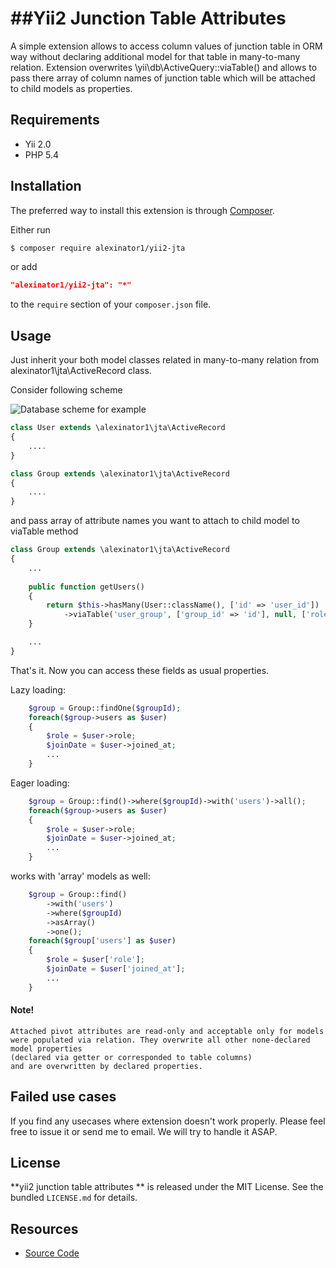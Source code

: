 ##Yii2 Junction Table Attributes 
=================
A simple extension allows to access column values of junction table in ORM way without declaring additional model for that table in many-to-many relation.
Extension overwrites \yii\db\ActiveQuery::viaTable() and  allows to pass there array of column names of junction table
which will be attached to child models as properties. 


## Requirements

- Yii 2.0
- PHP 5.4

## Installation

The preferred way to install this extension is through [Composer](http://getcomposer.org/).

Either run


```bash
$ composer require alexinator1/yii2-jta
```

or add

```json
"alexinator1/yii2-jta": "*"
```

to the `require` section of your `composer.json` file.


## Usage

Just inherit your both model classes related in many-to-many relation from alexinator1\jta\ActiveRecord class.

Consider following scheme

![Database scheme for example](https://cloud.githubusercontent.com/assets/1975274/14590078/a2b66f8c-04fa-11e6-9b64-b861b430de7e.png)



```php
class User extends \alexinator1\jta\ActiveRecord
{
    ....
}
```


```php
class Group extends \alexinator1\jta\ActiveRecord
{
    ....
}
```

and pass array of attribute names you want to attach to child model to viaTable method


```php
class Group extends \alexinator1\jta\ActiveRecord
{
    ...
    
    public function getUsers()
    {
        return $this->hasMany(User::className(), ['id' => 'user_id'])
            ->viaTable('user_group', ['group_id' => 'id'], null, ['role', 'joined_at']);
    }

    ...
}
```

That's it. Now you can access these fields as usual properties.

Lazy loading:

```php
    $group = Group::findOne($groupId);
    foreach($group->users as $user)
    {
        $role = $user->role;
        $joinDate = $user->joined_at;
        ...
    }
```

Eager loading:

```php
    $group = Group::find()->where($groupId)->with('users')->all();
    foreach($group->users as $user)
    {
        $role = $user->role;
        $joinDate = $user->joined_at;
        ...
    }
```

works with 'array' models as well:


```php
    $group = Group::find()
        ->with('users')
        ->where($groupId)
        ->asArray()
        ->one();
    foreach($group['users'] as $user)
    {
        $role = $user['role'];
        $joinDate = $user['joined_at'];
        ...
    }
```




#### Note!
```
Attached pivot attributes are read-only and acceptable only for models 
were populated via relation. They overwrite all other none-declared model properties
(declared via getter or corresponded to table columns)
and are overwritten by declared properties.
```



## Failed use cases 

If you find any usecases where extension doesn't  work properly. Please feel free to issue it or send me to email.
We will try to handle it ASAP.


## License

**yii2 junction table attributes ** is released under the MIT License. See the bundled `LICENSE.md` for details.


## Resources

- [Source Code](https://github.com/alexinator1/yii2-jta)

